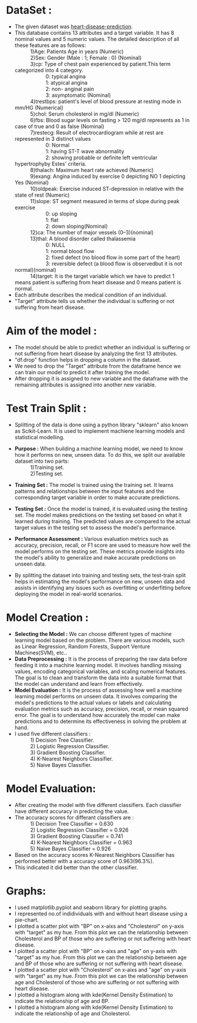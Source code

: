  # DataSet :

 - The given dataset was [heart-disease-prediction](https://www.kaggle.com/datasets/ritwikb3/heart-disease-statlog).
 - This database contains 13 attributes and a target variable. It has 8 nominal values and 5 numeric values. The detailed description of all these features are as follows:<br>
        &emsp;&emsp;&emsp;1)Age: Patients Age in years (Numeric) <br>
        &emsp;&emsp;&emsp;2)Sex: Gender (Male : 1; Female : 0) (Nominal)<br>
        &emsp;&emsp;&emsp;3)cp: Type of chest pain experienced by patient.This term categorized into 4 category.<br>
                &emsp;&emsp;&emsp;&emsp;&emsp;&emsp;0: typical angina<br>
                &emsp;&emsp;&emsp;&emsp;&emsp;&emsp;1: atypical angina<br>
                &emsp;&emsp;&emsp;&emsp;&emsp;&emsp;2: non- anginal pain<br>
                &emsp;&emsp;&emsp;&emsp;&emsp;&emsp;3: asymptomatic (Nominal)<br>
        &emsp;&emsp;&emsp;4)trestbps: patient's level of blood pressure at resting mode in mm/HG (Numerical)<br>
        &emsp;&emsp;&emsp;5)chol: Serum cholesterol in mg/dl (Numeric)<br>
        &emsp;&emsp;&emsp;6)fbs: Blood sugar levels on fasting > 120 mg/dl represents as 1 in case of true and 0 as false (Nominal)<br>
        &emsp;&emsp;&emsp;7)restecg: Result of electrocardiogram while at rest are represented in 3 distinct values<br>
                &emsp;&emsp;&emsp;&emsp;&emsp;&emsp;0: Normal <br>
                &emsp;&emsp;&emsp;&emsp;&emsp;&emsp;1: having ST-T wave abnormality  <br>
                &emsp;&emsp;&emsp;&emsp;&emsp;&emsp;2: showing probable or definite left ventricular hypertrophyby Estes' criteria.<br>
        &emsp;&emsp;&emsp;8)thalach: Maximum heart rate achieved (Numeric)<br>
        &emsp;&emsp;&emsp;9)exang: Angina induced by exercise 0 depicting NO 1 depicting Yes (Nominal)<br>
        &emsp;&emsp;&emsp;10)oldpeak: Exercise induced ST-depression in relative with the state of rest (Numeric)<br>
        &emsp;&emsp;&emsp;11)slope: ST segment measured in terms of slope during peak exercise<br>
                &emsp;&emsp;&emsp;&emsp;&emsp;&emsp;0: up sloping <br>
                &emsp;&emsp;&emsp;&emsp;&emsp;&emsp;1: flat<br>
                &emsp;&emsp;&emsp;&emsp;&emsp;&emsp;2: down sloping(Nominal)<br>
        &emsp;&emsp;&emsp;12)ca: The number of major vessels (0–3)(nominal)<br>
        &emsp;&emsp;&emsp;13)thal: A blood disorder called thalassemia<br>
                &emsp;&emsp;&emsp;&emsp;&emsp;&emsp;0: NULL <br>
                &emsp;&emsp;&emsp;&emsp;&emsp;&emsp;1: normal blood flow <br>
                &emsp;&emsp;&emsp;&emsp;&emsp;&emsp;2: fixed defect (no blood flow in some part of the heart) <br>
                &emsp;&emsp;&emsp;&emsp;&emsp;&emsp;3: reversible defect (a blood flow is observedbut it is not normal)(nominal)<br>
        &emsp;&emsp;&emsp;14)target: It is the target variable which we have to predict 1 means patient is suffering from heart disease and 0 means patient is normal.<br>
 - Each attribute describes the medical condition of an individual.<br>
 - "Target" attribute tells us whether the individual is suffering or not suffering from heart disease.<br>

# Aim of the model :
 - The model should be able to predict whether an individual is suffering or not suffering from heart disease by analyzing the first 13 attributes.<br>
 - "df.drop" function helps in dropping a column in the dataset.<br>
 - We need to drop the "Target" attribute from the dataframe hence we can train our model to predict it after training the model.<br>
 - After dropping it is assigned to new variable and the dataframe with the remaining attributes is assigned into another new variable.<br>

 # Test Train Split :
 - Splitting of the data is done using a python library "sklearn" also known as Scikit-Learn. It is used to implement machiene learning models and statistical modelling.<br>
 - **Purpose :** When building a machine learning model, we need to know how it performs on new, unseen data. To do this, we split our available dataset into two parts:<br>
                &emsp;&emsp;&emsp;1)Training set.<br>
                &emsp;&emsp;&emsp;2)Testing set.<br>

 - **Training Set :** The model is trained using the training set. It learns patterns and relationships between the input features and the corresponding target variable in order to make accurate predictions.<br>
 - **Testing Set :** Once the model is trained, it is evaluated using the testing set. The model makes predictions on the testing set based on what it learned during training. The predicted values are compared to the actual target values in the testing set to assess the model's performance.<br>
 - **Performance Assessment :** Various evaluation metrics such as accuracy, precision, recall, or F1 score are used to measure how well the model performs on the testing set. These metrics provide insights into the model's ability to generalize and make accurate predictions on unseen data.<br>
 - By splitting the dataset into training and testing sets, the test-train split helps in estimating the model's performance on new, unseen data and assists in identifying any issues such as overfitting or underfitting before deploying the model in real-world scenarios.<br>

# Model Creation :
 - **Selecting the Model :** We can choose different types of machine learning model based on the problem. There are various models, such as Linear Regression, Random Forests, Support Venture Machines(SVM), etc..<br> 
 - **Data Preprocessing :** It is the process of preparing the raw data before feeding it into a machine learning model. It involves handling missing values, encoding categorical variables, and scaling numerical features. The goal is to clean and transform the data into a suitable format that the model can understand and learn from effectively.<br>
 - **Model Evaluation :** It is the process of assessing how well a machine learning model performs on unseen data. It involves comparing the model's predictions to the actual values or labels and calculating evaluation metrics such as accuracy, precision, recall, or mean squared error. The goal is to understand how accurately the model can make predictions and to determine its effectiveness in solving the problem at hand.<br>
 - I used five different classifiers :<br>
                &emsp;&emsp;&emsp;1) Decision Tree Classifier.<br>
                &emsp;&emsp;&emsp;2) Logistic Regression Classifier.<br>
                &emsp;&emsp;&emsp;3) Gradient Boosting Classifier.<br>
                &emsp;&emsp;&emsp;4) K-Nearest Neighbors Classifier.<br>
                &emsp;&emsp;&emsp;5) Naive Bayes Classifier.<br>

# Model Evaluation:

 - After creating the model with five different classifiers. Each classifier have different accuracy in predicting the value.
 - The accuracy scores for differant classifiers are :<br>
                &emsp;&emsp;&emsp;1) Decision Tree Classifier = 0.630<br>
                &emsp;&emsp;&emsp;2) Logistic Regression Classifier = 0.926<br>
                &emsp;&emsp;&emsp;3) Gradient Boosting Classifier = 0.741<br>
                &emsp;&emsp;&emsp;4) K-Nearest Neighbors Classifier = 0.963<br>
                &emsp;&emsp;&emsp;5) Naive Bayes Classifier = 0.926<br>
 - Based on the accuracy scores K-Nearest Neighbors Classifier has performed better with a accuracy score of 0.963(96.3%).
 - This indicated it did better than the other classifier.
# Graphs:

 - I used matplotlib.pyplot and seaborn library for plotting graphs.
 - I represented no.of indidividuals with and without heart disease using a pie-chart.
 - I plotted a scatter plot with "BP" on x-aixs and "Cholesterol" on y-axis with "target" as my hue. From this plot we can the  relationship between Cholesterol and BP of those who are suffering or not suffering with heart disease.
 - I plotted a scatter plot with "BP" on x-aixs and "age" on y-axis with "target" as my hue. From this plot we can the  relationship between age and BP of those who are suffering or not suffering with heart disease.
 - I plotted a scatter plot with "Cholesterol" on x-aixs and "age" on y-axis with "target" as my hue. From this plot we can the  relationship between age and Cholesterol of those who are suffering or not suffering with heart disease.
 - I plotted a histogram along with kde(Kernel Density Estimation) to indicate the relationship of age and BP.
 - I plotted a histogram along with kde(Kernel Density Estimation) to indicate the relationship of age and Cholesterol.